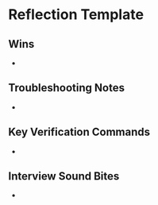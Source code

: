 # Reflection Template

## Wins
- 

## Troubleshooting Notes
- 

## Key Verification Commands
- 

## Interview Sound Bites
- 